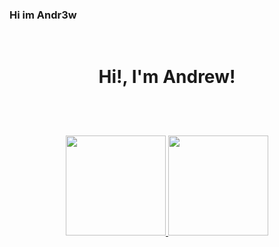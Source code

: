 ### Hi im Andr3w
<div style="display: flex; flex-direction: column;" align="center"><br>
  <h1>Hi!, I'm Andrew!<h1/>
</div>
<div style="display: inline_block" align="center">
  <a href="https://github.com/Claayton">
  <img height="160em" src="https://github-readme-stats.vercel.app/api?username=Andr3wGustavo&show_icons=true&theme=dark&include_all_commits=true&count_private=true"/>
  <img height="160em" src="https://github-readme-stats.vercel.app/api/top-langs/?username=Claayton&layout=compact&langs_count=7&theme=dark"/>

